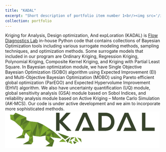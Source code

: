 ```yaml
---
title: "KADAL"
excerpt: "Short description of portfolio item number 1<br/><img src='/images/500x300.png'>"
collection: portfolio
---
```


Kriging for Analysis, Design optimization, And expLoration (KADAL) is [Flow Diagnostics Lab](https://flowdiagnostics.ftmd.itb.ac.id/) in-house Python code that contains collections of Bayesian Optimization tools including various surrogate modeling methods, sampling techniques, and optimization methods. Some surrogate models that included in our program are Ordinary Kriging, Regression Kriging, Polynomial Kriging, Composite Kernel Kriging, and Kriging with Partial Least Square. In Bayesian optimization module, we have Single Objective Bayesian Optimization (SOBO) algorithm using Expected Improvement (EI) and Multi-Objective Bayesian Optimization (MOBO) using Pareto efficient global optimization (ParEGO) and Expected Hypervolume Improvement (EHVI) algorithm. We also have uncertainty quantification (UQ) module, global sensitivity analysis (GSA) module based on Sobol Indices, and reliability analysis module based on Active Kriging – Monte Carlo Simulation (AK-MCS). Our code is under active development and we aim to incorporate more sophisticated methods. 
<br/> <img width="500" src='/images/kadal.jpg'>
